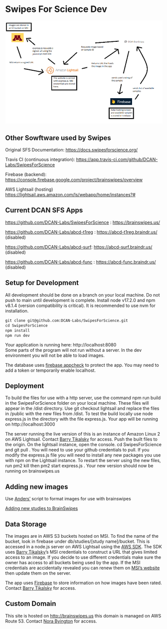 # Swipes For Science Dev

![Swipes app flow](./swipes-flow.png "Standard flow for the swipes app")

## Other Sowftware used by Swipes
Original SFS Documentation: https://docs.swipesforscience.org/

Travis CI (continuous integration): https://app.travis-ci.com/github/DCAN-Labs/SwipesForScience

Firebase (backend): https://console.firebase.google.com/project/brainswipes/overview

AWS Lightsail (hosting) https://lightsail.aws.amazon.com/ls/webapp/home/instances?#

## Current DCAN SFS Apps
https://github.com/DCAN-Labs/SwipesForScience : https://brainswipes.us/

https://github.com/DCAN-Labs/abcd-t1reg : https://abcd-t1reg.braindr.us/ (disabled)

https://github.com/DCAN-Labs/abcd-surf: https://abcd-surf.braindr.us/ (disabled)

https://github.com/DCAN-Labs/abcd-func : https://abcd-func.braindr.us/ (disabled)

## Setup for Development
All development should be done on a branch on your local machine. Do not push to main until development is complete.
Install node v17.2.0 and npm v8.1.4 (version compatibility is critical). It is recommended to use nvm for installation.
```
git clone git@github.com:DCAN-Labs/SwipesForScience.git
cd SwipesForScience
npm install
npm run dev
```
​​Your application is running here: http://localhost:8080  
Some parts of the program will not run without a server. In the dev environment you will not be able to load images.

The database uses [firebase appcheck](https://firebase.google.com/docs/app-check/web/recaptcha-provider) to protect the app. You may need to add a token or temporarily enable localhost.

## Deployment
To build the files for use with a http server, use the command npm run build in the SwipesForScience folder on your local machine. These files will appear in the /dist directory. Use git checkout lightsail and replace the files in /public with the new files from /dist. To test the build locally use node express.js in the directory with the file express.js. Your app will be running on http://localhost:3000

The server running the live version of this is an instance of Amazon Linux 2 on AWS Lightsail. Contact [Barry Tikalsky](mailto:tikal004@umn.edu) for access. 
Push the built files to the origin. On the lightsail instance, open the console.  cd SwipesForScience and git pull . You will need to use your github credentials to pull.
If you modify the express.js file you will need to install any new packages you use with npm on the Lightsail instance.
To restart the server using the new files, run pm2 kill then pm2 start express.js . Your new version should now be running on brainswipes.us


## Adding new images
Use [Anders’](mailto:perr0372@umn.edu) script to format images for use with brainswipes

[Adding new studies to BrainSwipes](https://docs.google.com/document/d/1apA6hc4Oj33BoP_t7oacL-x3vDvglYWSt0CdlycPeuM/edit?usp=sharing)

## Data Storage
The images are in AWS S3 buckets hosted on MSI. To find the name of the bucket, look in firebase under db/studies/[study name]/bucket. This is accessed in a node.js server on AWS Lightsail using the [AWS SDK](https://docs.aws.amazon.com/sdk-for-javascript/v2/developer-guide/welcome.html). The SDK uses [Barry Tikalsky](mailto:tikal004@umn.edu)’s MSI credentials to construct a URL that gives limited access to an image. If you decide to use different credentials make sure the owner has access to all buckets being used by the app. If the MSI credentials are accidentally revealed you can renew them on [MSI’s website](https://www.msi.umn.edu/content/s3-credentials) then update them on the server.

The app uses [Firebase](https://console.firebase.google.com/project/brainswipes/overview) to store information on how images have been rated. Contact [Barry Tikalsky](mailto:tikal004@umn.edu) for access.

## Custom Domain
This site is hosted on http://brainswipes.us this domain is managed on AWS Route 53. Contact [Nora Byington](mailto:bying015@umn.edu) for access.
